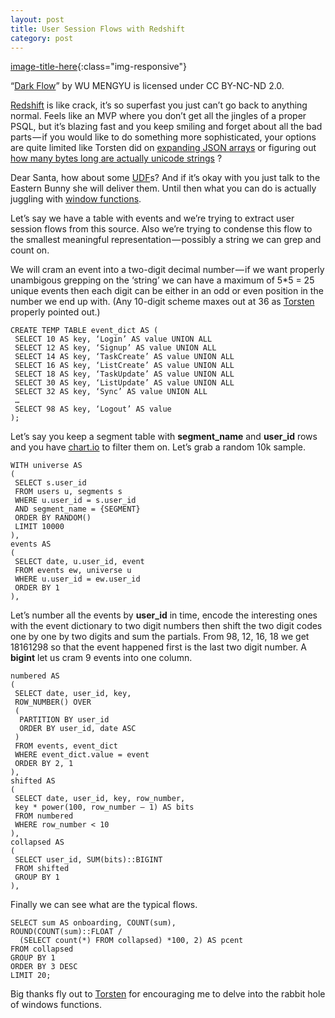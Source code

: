 ```yaml
---
layout: post
title: User Session Flows with Redshift
category: post
---
```


[image-title-here](https://cdn-images-1.medium.com/max/800/1*MQwzTgK34YMhxW85oZcPsA.jpeg){:class="img-responsive"}

“[Dark Flow](https://www.flickr.com/photos/wumengyu/4649272817/in/photolist-85QJQa-Bvdd3-Bvee1-nKGCrs-pGf5U-bmEQF-qDaMsZ-aCnsvQ-p5EoUj-oCoFE7-qRKVZR-6oQCz4-p7GAdV-4ZQNTG-c9d3i9-mQ8n4A-bUudUS-b3swWg-vykD6U-cH5pf5-ajedD7-kvovFY-r3LED4-9Ak7xt-7bsjEd-2KobTx-shWETS-52twxF-6FbxhH-bd2PkX-cc12Y5-58yNnF-ENLkq-3vsta5-dQZKEj-p2a7HV-GagQb-4G9Gkc-CUxR8-hDEvMW-e3e5UP-dLYHPv-4APTVL-o5AFFA-nP49Tb-dZyPt-9EnorJ-85F9wn-dL3dWf-85TUF1)” by WU MENGYU is licensed under CC BY-NC-ND 2.0.

[Redshift](http://aws.amazon.com/redshift/) is like crack, it’s so superfast you just can’t go back to anything normal. Feels like an MVP where you don’t get all the jingles of a proper PSQL, but it’s blazing fast and you keep smiling and forget about all the bad parts — if you would like to do something more sophisticated, your options are quite limited like Torsten did on [expanding JSON arrays](http://torsten.io/stdout/expanding-json-arrays-to-rows/) or figuring out [how many bytes long are actually unicode strings](https://twitter.com/t0rsten/status/555389464131166209)
?

Dear Santa, how about some [UDF](https://forums.aws.amazon.com/thread.jspa?threadID=119186)s? And if it’s okay with you just talk to the Eastern Bunny she will deliver them. Until then what you can do is actually juggling with [window functions](http://docs.aws.amazon.com/redshift/latest/dg/c_Window_functions.html).

Let’s say we have a table with events and we’re trying to extract user session flows from this source. Also we’re trying to condense this flow to the smallest meaningful representation — possibly a string we can grep and count on.

We will cram an event into a two-digit decimal number — if we want properly unambigous grepping on the ‘string’ we can have a maximum of 5*5 = 25 unique events then each digit can be either in an odd or even position in the number we end up with. (Any 10-digit scheme maxes out at 36 as [Torsten](http://torsten.io/) properly pointed out.)

```
CREATE TEMP TABLE event_dict AS (
 SELECT 10 AS key, ‘Login’ AS value UNION ALL
 SELECT 12 AS key, ‘Signup’ AS value UNION ALL
 SELECT 14 AS key, ‘TaskCreate’ AS value UNION ALL
 SELECT 16 AS key, ‘ListCreate’ AS value UNION ALL
 SELECT 18 AS key, ‘TaskUpdate’ AS value UNION ALL
 SELECT 30 AS key, ‘ListUpdate’ AS value UNION ALL
 SELECT 32 AS key, ‘Sync’ AS value UNION ALL
 …
 SELECT 98 AS key, ‘Logout’ AS value
);
```

Let’s say you keep a segment table with **segment_name** and **user_id** rows and you have [chart.io](http://chart.io/) to filter them on. Let’s grab a random 10k sample.

```
WITH universe AS
(
 SELECT s.user_id
 FROM users u, segments s
 WHERE u.user_id = s.user_id
 AND segment_name = {SEGMENT}
 ORDER BY RANDOM()
 LIMIT 10000
),
events AS
(
 SELECT date, u.user_id, event
 FROM events ew, universe u
 WHERE u.user_id = ew.user_id
 ORDER BY 1
),
```

Let’s number all the events by **user_id** in time, encode the interesting ones with the event dictionary to two digit numbers then shift the two digit codes one by one by two digits and sum the partials. From 98, 12, 16, 18 we get 18161298 so that the event happened first is the last two digit number. A **bigint** let us cram 9 events into one column.

```
numbered AS
(
 SELECT date, user_id, key,
 ROW_NUMBER() OVER 
 (
  PARTITION BY user_id
  ORDER BY user_id, date ASC
 )
 FROM events, event_dict
 WHERE event_dict.value = event
 ORDER BY 2, 1
),
shifted AS
(
 SELECT date, user_id, key, row_number,
 key * power(100, row_number — 1) AS bits
 FROM numbered
 WHERE row_number < 10
),
collapsed AS
(
 SELECT user_id, SUM(bits)::BIGINT
 FROM shifted
 GROUP BY 1
),
```

Finally we can see what are the typical flows.

```
SELECT sum AS onboarding, COUNT(sum),
ROUND(COUNT(sum)::FLOAT / 
  (SELECT count(*) FROM collapsed) *100, 2) AS pcent
FROM collapsed
GROUP BY 1
ORDER BY 3 DESC
LIMIT 20;
```

Big thanks fly out to [Torsten](http://torsten.io/) for encouraging me to delve into the rabbit hole of windows functions.
